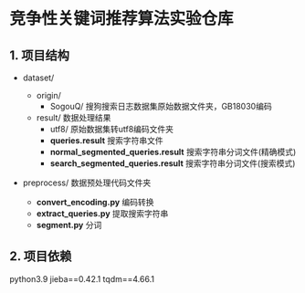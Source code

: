 # 竞争性关键词推荐算法实验仓库
## 1. 项目结构
- dataset/
  - origin/
    - SogouQ/  搜狗搜索日志数据集原始数据文件夹，GB18030编码
  - result/  数据处理结果
    - utf8/  原始数据集转utf8编码文件夹
    - **queries.result**  搜索字符串文件
    - **normal_segmented_queries.result**  搜索字符串分词文件(精确模式)
    - **search_segmented_queries.result**  搜索字符串分词文件(搜索模式)


- preprocess/  数据预处理代码文件夹
  - **convert_encoding.py**  编码转换
  - **extract_queries.py**  提取搜索字符串
  - **segment.py**  分词

## 2. 项目依赖
python3.9
jieba==0.42.1
tqdm==4.66.1